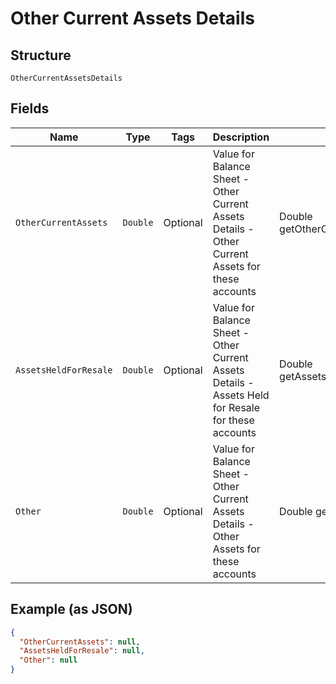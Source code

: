 
# Other Current Assets Details

## Structure

`OtherCurrentAssetsDetails`

## Fields

| Name | Type | Tags | Description | Getter | Setter |
|  --- | --- | --- | --- | --- | --- |
| `OtherCurrentAssets` | `Double` | Optional | Value for Balance Sheet - Other Current Assets Details - Other Current Assets for these accounts | Double getOtherCurrentAssets() | setOtherCurrentAssets(Double otherCurrentAssets) |
| `AssetsHeldForResale` | `Double` | Optional | Value for Balance Sheet - Other Current Assets Details - Assets Held for Resale for these accounts | Double getAssetsHeldForResale() | setAssetsHeldForResale(Double assetsHeldForResale) |
| `Other` | `Double` | Optional | Value for Balance Sheet - Other Current Assets Details - Other Assets for these accounts | Double getOther() | setOther(Double other) |

## Example (as JSON)

```json
{
  "OtherCurrentAssets": null,
  "AssetsHeldForResale": null,
  "Other": null
}
```

